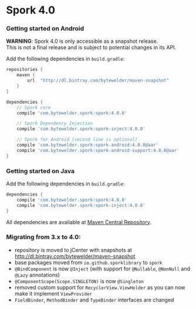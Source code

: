 # Spork 4.0

### Getting started on Android

**WARNING**: Spork 4.0 is only accessible as a snapshot release.<br/>This is not a final release and is subject to potential changes in its API.

Add the following dependencies in `build.gradle`:

```groovy
repositories {
    maven {
        url  "http://dl.bintray.com/bytewelder/maven-snapshot" 
    }
}

dependencies {
	// Spork core
    compile 'com.bytewelder.spork:spork:4.0.0'

    // Spork Dependency Injection
    compile 'com.bytewelder.spork:spork-inject:4.0.0'

    // Spork for Android (second line is optional)
    compile 'com.bytewelder.spork:spork-android:4.0.0@aar'
    compile 'com.bytewelder.spork:spork-android-support:4.0.0@aar'
}
```

### Getting started on Java

Add the following dependencies in `build.gradle`:

```groovy
dependencies {
    compile 'com.bytewelder.spork:spork:4.0.0'
    compile 'com.bytewelder.spork:spork-inject:4.0.0'
}
```

All dependencies are available at [Maven Central Repository](http://search.maven.org/#search%7Cga%7C1%7Cg%3A%22io.github.sporklibrary%22).

### Migrating from 3.x to 4.0:

- repository is moved to jCenter with snapshots at http://dl.bintray.com/bytewelder/maven-snapshot
- base packages moved from `io.github.sporklibrary` to `spork`
- `@BindComponent` is now `@Inject` (with support for `@Nullable`, `@NonNull` and `@Lazy` annotations)
- `@ComponentScope(Scope.SINGLETON)` is now `@Singleton`
- removed custom support for `RecyclerView.ViewHolder` as you can now make it implement `ViewProvider`
- `FieldBinder`, `MethodBinder` and `TypeBinder` interfaces are changed